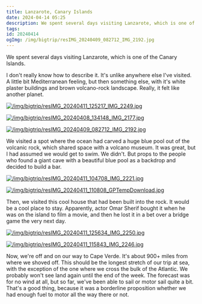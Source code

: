 ```yaml
---
title: Lanzarote, Canary Islands
date: 2024-04-14 05:25
description: We spent several days visiting Lanzarote, which is one of the Canary Islands.  I don't really know how to describe it.  It's unlike anywhere else I've visited.  A little bit Mediterranean feeling, but then something else, with it's white plaster buildings and brown volcano-rock landscape.  Really, it felt like another planet.
tags: 
id: 20240414
ogImg: /img/bigtrip/resIMG_20240409_082712_IMG_2192.jpg
---
```


We spent several days visiting Lanzarote, which is one of the Canary Islands.

I don't really know how to describe it.  It's unlike anywhere else I've visited.  A little bit Mediterranean feeling, but then something else, with it's white plaster buildings and brown volcano-rock landscape.  Really, it felt like another planet.

<a class="lightview centered" href="/img/bigtrip/resIMG_20240411_125217_IMG_2249.jpg" data-lightview-caption="" data-lightview-group="group1"><img src="/img/bigtrip/resIMG_20240411_125217_IMG_2249.jpg" alt="/img/bigtrip/resIMG_20240411_125217_IMG_2249.jpg" style="max-width: 650px;"><br><span class="caption"></span></a>

<a class="lightview centered" href="/img/bigtrip/resIMG_20240408_134148_IMG_2177.jpg" data-lightview-caption="" data-lightview-group="group1"><img src="/img/bigtrip/resIMG_20240408_134148_IMG_2177.jpg" alt="/img/bigtrip/resIMG_20240408_134148_IMG_2177.jpg" style="max-width: 650px;"><br><span class="caption"></span></a>

<a class="lightview centered" href="/img/bigtrip/resIMG_20240409_082712_IMG_2192.jpg" data-lightview-caption="" data-lightview-group="group1"><img src="/img/bigtrip/resIMG_20240409_082712_IMG_2192.jpg" alt="/img/bigtrip/resIMG_20240409_082712_IMG_2192.jpg" style="max-width: 650px;"><br><span class="caption"></span></a>

We visited a spot where the ocean had carved a huge blue pool out of the volcanic rock, which shared space with a volcano museum.  It was great, but I had assumed we would get to swim.  We didn't.  But props to the people who found a giant cave with a beautiful blue pool as a backdrop and decided to build a bar.

<a class="lightview centered" href="/img/bigtrip/resIMG_20240411_104708_IMG_2221.jpg" data-lightview-caption="" data-lightview-group="group1"><img src="/img/bigtrip/resIMG_20240411_104708_IMG_2221.jpg" alt="/img/bigtrip/resIMG_20240411_104708_IMG_2221.jpg" style="max-width: 650px;"><br><span class="caption"></span></a>

<a class="lightview centered" href="/img/bigtrip/resIMG_20240411_110808_GPTempDownload.jpg" data-lightview-caption="" data-lightview-group="group1"><img src="/img/bigtrip/resIMG_20240411_110808_GPTempDownload.jpg" alt="/img/bigtrip/resIMG_20240411_110808_GPTempDownload.jpg" style="max-width: 650px;"><br><span class="caption"></span></a>

Then, we visited this cool house that had been built into the rock.  It would be a cool place to stay.  Apparently, actor Omar Sherif bought it when he was on the island to film a movie, and then he lost it in a bet over a bridge game the very next day.

<a class="lightview centered" href="/img/bigtrip/resIMG_20240411_125634_IMG_2250.jpg" data-lightview-caption="" data-lightview-group="group1"><img src="/img/bigtrip/resIMG_20240411_125634_IMG_2250.jpg" alt="/img/bigtrip/resIMG_20240411_125634_IMG_2250.jpg" style="max-width: 650px;"><br><span class="caption"></span></a>

<a class="lightview centered" href="/img/bigtrip/resIMG_20240411_115843_IMG_2246.jpg" data-lightview-caption="" data-lightview-group="group1"><img src="/img/bigtrip/resIMG_20240411_115843_IMG_2246.jpg" alt="/img/bigtrip/resIMG_20240411_115843_IMG_2246.jpg" style="max-width: 650px;"><br><span class="caption"></span></a>

Now, we're off and on our way to Cape Verde.  It's about 900+ miles from where we shoved off.  This should be the longest stretch of our trip at sea, with the exception of the one where we cross the bulk of the Atlantic.  We probably won't see land again until the end of the week.  The forecast was for no wind at all, but so far, we've been able to sail or motor sail quite a bit.  That's a good thing, because it was a borderline proposition whether we had enough fuel to motor all the way there or not.

